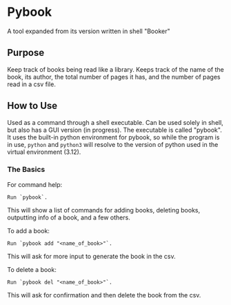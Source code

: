 # Pybook

A tool expanded from its version written in shell "Booker"

## Purpose

Keep track of books being read like a library. Keeps track of the name of the book, its author, the total number of pages it has, and the number of pages read in a csv file.

## How to Use

Used as a command through a shell executable. Can be used solely in shell, but also has a GUI version (in progress). The executable is called "pybook". It uses the built-in python environment for pybook, so while the program is in use, `python` and `python3` will resolve to the version of python used in the virtual environment (3.12).

### The Basics

For command help:

    Run `pybook`.
    
This will show a list of commands for adding books, deleting books, outputting info of a book, and a few others.

To add a book:

    Run `pybook add "<name_of_book>"`.
    
This will ask for more input to generate the book in the csv.

To delete a book:

    Run `pybook del "<name_of_book>"`.
    
This will ask for confirmation and then delete the book from the csv.
